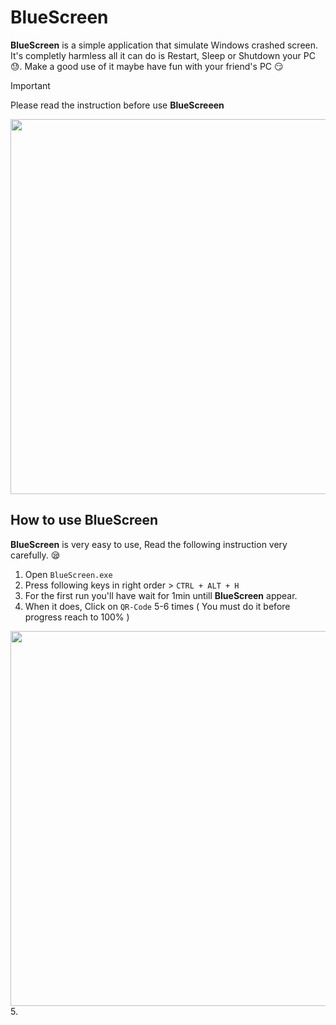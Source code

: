 # BlueScreen

**BlueScreen** is a simple application that simulate Windows crashed screen. It's completly harmless all it can do is Restart, Sleep or Shutdown your PC :sweat:. Make a good use of it maybe have fun with your friend's PC :smirk:
>[!IMPORTANT]
>Please read the instruction before use **BlueScreeen**

<img src="https://github.com/IsuruUdayanga/BlueScreen/assets/41563803/2a6bd45e-496c-4b33-b76a-55698449c4a3" width="800" height="600">

## How to use BlueScreen
**BlueScreen** is very easy to use, Read the following instruction very carefully. :sleepy:
1. Open `BlueScreen.exe`
2. Press following keys in right order > `CTRL + ALT + H`
3. For the first run you'll have wait for 1min untill **BlueScreen** appear.
4. When it does, Click on `QR-Code` 5-6 times ( You must do it before progress reach to 100% )
<img src="https://github.com/IsuruUdayanga/BlueScreen/assets/41563803/13dd7f23-dd45-4c8c-98c7-7226fea86374" width="800" height="600">
5. 


